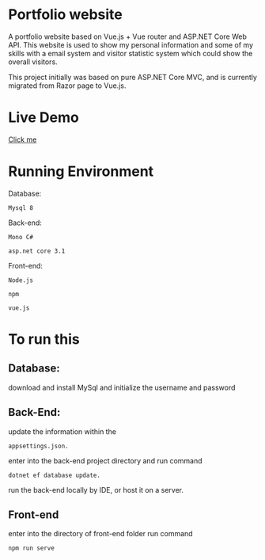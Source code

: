 # Portfolio website

A portfolio website based on Vue.js + Vue router and ASP.NET Core Web API. This website is used to show my personal information and some of my skills with a email system and visitor statistic system which could show the overall visitors. 

This project initially was based on pure ASP.NET Core MVC, and is currently migrated from Razor page to Vue.js.

# Live Demo

[Click me](https://shawnchen.co.nz/)


# Running Environment

Database: 
```
Mysql 8
```
Back-end: 
```
Mono C#
```
```
asp.net core 3.1
```
Front-end: 
```
Node.js
```
```
npm
```
```
vue.js
```
# To run this

## Database: 
download and install MySql and initialize the username and password

## Back-End: 
update the information within the 
```
appsettings.json.
```
enter into the back-end project directory and run command 
```
dotnet ef database update.
```
run the back-end locally by IDE, or host it on a server.

## Front-end
enter into the directory of front-end folder
run command 
```
npm run serve
```
          



